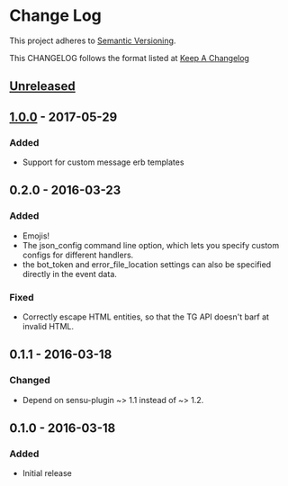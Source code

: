 # Change Log
This project adheres to [Semantic Versioning](http://semver.org/).

This CHANGELOG follows the format listed at [Keep A Changelog](http://keepachangelog.com/)

## [Unreleased]
## [1.0.0] - 2017-05-29
### Added
 - Support for custom message erb templates

## 0.2.0 - 2016-03-23
### Added
 - Emojis!
 - The json_config command line option, which lets you specify custom configs
   for different handlers.
 - the bot_token and error_file_location settings can also be specified
   directly in the event data.

### Fixed
 - Correctly escape HTML entities, so that the TG API doesn't barf at invalid
   HTML.

## 0.1.1 - 2016-03-18
### Changed
 - Depend on sensu-plugin ~> 1.1 instead of ~> 1.2.

## 0.1.0 - 2016-03-18
### Added
- Initial release

[Unreleased]: https://github.com/lagartoflojo/sensu-plugins-telegram/compare/1.0.0...HEAD
[1.0.0]: https://github.com/lagartoflojo/sensu-plugins-telegram/compare/v0.2.0...1.0.0
[0.2.0]: https://github.com/lagartoflojo/sensu-plugins-telegram/compare/v0.1.1...v0.2.0
[0.1.1]: https://github.com/lagartoflojo/sensu-plugins-telegram/compare/v0.1.0...v0.1.1

